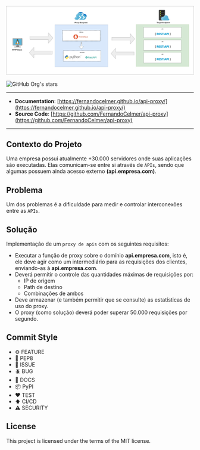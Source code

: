![](api-proxy.jpg)

![GitHub Org's stars](https://img.shields.io/github/stars/FernandoCelmer?label=FernandoCelmer&style=flat-square)

---

- **Documentation**: [https://fernandocelmer.github.io/api-proxy/](https://fernandocelmer.github.io/api-proxy/)
- **Source Code**: [https://github.com/FernandoCelmer/api-proxy](https://github.com/FernandoCelmer/api-proxy)

---

## Contexto do Projeto

Uma empresa possui atualmente +30.000 servidores onde suas aplicações são executadas. Elas comunicam-se entre si através de `APIs`, sendo que algumas possuem ainda acesso externo **(api.empresa.com)**.

## Problema

Um dos problemas é a dificuldade para medir e controlar interconexões entre as `APIs`.

## Solução

Implementação de um `proxy de apis` com os seguintes requisitos:

-  Executar a função de proxy sobre o domínio **api.empresa.com**, isto é, ele deve agir como um intermediário para as requisições dos clientes, enviando-as à **api.empresa.com**.
- Deverá permitir o controle das quantidades máximas de requisições por:
    - IP de origem
    - Path de destino
    - Combinações de ambos
- Deve armazenar (e também permitir que se consulte) as estatísticas de uso do proxy.
- O proxy (como solução) deverá poder superar 50.000 requisições por segundo.

## Commit Style

- ⚙️ FEATURE
- 📝 PEP8
- 📌 ISSUE
- 🪲 BUG
- 📘 DOCS
- 📦 PyPI
- ❤️️ TEST
- ⬆️ CI/CD
- ⚠️ SECURITY

## License

This project is licensed under the terms of the MIT license.
